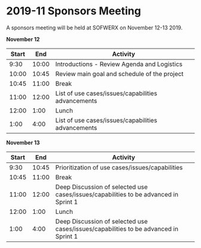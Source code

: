 # 2019-11 Sponsors Meeting

A sponsors meeting will be held at SOFWERX on November 12-13 2019.

**November 12**

| Start | End | Activity |  
|-------|-------|----------|
| 9:30  | 10:00  | Introductions - Review Agenda and Logistics |
| 10:00  | 10:45 | Review main goal and schedule of the project|
| 10:45  | 11:00 | Break|
| 11:00  | 12:00| List of use cases/issues/capabilities advancements |
| 12:00 | 1:00 | Lunch |
| 1:00 | 4:00 | List of use cases/issues/capabilities advancements |


**November 13**

| Start | End | Activity |  
|-------|-------|----------|
| 9:30  | 10:45  | Prioritization of use cases/issues/capabilities |
| 10:45  | 11:00 | Break |
| 11:00  | 12:00| Deep Discussion of selected use cases/issues/capabilities to be advanced in Sprint 1 |
| 12:00 | 1:00 | Lunch |
| 1:00 | 4:00 | Deep Discussion of selected use cases/issues/capabilities to be advanced in Sprint 1  |
